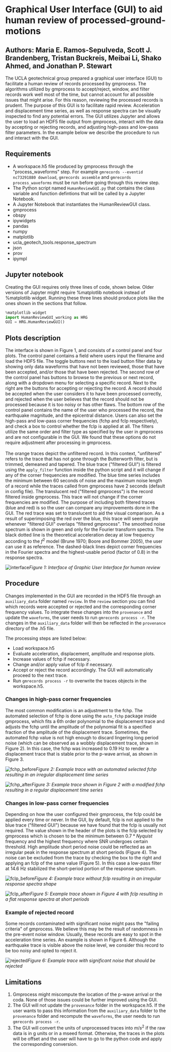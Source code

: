 # Graphical User Interface (GUI) to aid human review of processed-ground-motions

## Authors: Maria E. Ramos-Sepulveda, Scott J. Brandenberg, Tristan Buckreis, Meibai Li, Shako Ahmed, and Jonathan P. Stewart

The UCLA geotechnical group prepared a graphical user interface (GUI) to facilitate a human review of records processed by gmprocess. The algorithms utilized by gmprocess to accept/reject, window, and filter records work well most of the time, but cannot account for all possible issues that might arise. For this reason, reviewing the processed records is prudent. The purpose of this GUI is to facilitate rapid review. Acceleration and displacement time series, as well as response spectra can be visually inspected to find any potential errors. The GUI utilizes Jupyter and allows the user to load an HDF5 file output from gmprocess, interact with the data by accepting or rejecting records, and adjusting high-pass and low-pass filter parameters. In the example below we describe the procedure to run and interact with the GUI.

## Requirements
- A workspace.h5 file produced by gmprocess through the "process_waveforms" step. For example `gmrecords --eventid nc73291880 download`, `gmrecords assemble` and `gmrecords process_waveforms` must be run before going through this review step. 
- The Python script named `HumanReviewGUI.py` that contains the class variable and function defintions that will be called by a Jupyter Notebook. 
- A Jupyter Notebook that instantiates the HumanReviewGUI class.
- gmprocess
- obspy
- ipywidgets
- pandas
- numpy
- matplotlib
- ucla_geotech_tools.response_spectrum
- json
- prov
- ipympl

## Jupyter notebook

Creating the GUI requires only three lines of code, shown below. Older versions of Jupyter might require %matplotlib notebook instead of %matplotlib widget. Running these three lines should produce plots like the ones shown in the sections that follow.

```python
%matplotlib widget
import HumanReviewGUI_working as HRG
GUI = HRG.HumanReviewGUI()
```

## Plots description
The interface is shown in Figure 1, and consists of a control panel and four plots. The control panel contains a field where users input the filename and load the HDF5 file. The toggle buttons next to the load button filter data by showing only data waveforms that have not been reviewed, those that have been accepted, and/or those that have been rejected. The second row of the control panel has buttons to browse to the previous or next record, along with a dropdown menu for selecting a specific record. Next to the right are the buttons for accepting or rejecting the record. A record should be accepted when the user considers it to have been processed correctly, and rejected when the user believes that the record should not be processed because it is too noisy or has other flaws. The bottom row of the control panel contains the name of the user who processed the record, the earthquake magnitude, and the epicentral distance. Users can also set the high-pass and low-pass corner frequencies (fchp and fclp respectively), and check a box to control whether the fclp is applied at all. The filters utilize the same order and filter type as specified by the user in gmprocess and are not configurable in the GUI. We found that these options do not require adjustment after processing in gmprocess.
<br/><br/>
The orange traces depict the unfiltered record. In this context, "unfiltered" refers to the trace that has not gone through the Butterworth filter, but is trimmed, demeaned and tapered. The blue trace ("filtered GUI") is filtered using the `apply_filter` function inside the python script and it will change if any of the corner frequencies are modified. The blue time series includes the minimum between 60 seconds of noise and the maximum noise length of a record while the traces called from gmprocess have 2 seconds (default in config file). The translucent red ("filtered gmprocess") is the record filtered inside gmprocess. This trace will not change if the corner frequencies are modified. The purpose of including both filtered traces (blue and red) is so the user can compare any improvements done in the GUI. The red trace was set to translucent to aid the visual comparison. As a result of superimposing the red over the blue, this trace will seem purple whenever "filtered GUI" overlaps "filtered gmprocess". The smoothed noise spectrum is shown in green and only for the Fourier transform spectra. The black dotted line is the theoretical acceleration decay at low frequency according to the $f^2$ model (Brune 1970; Boore and Bommer 2005), the user can use it as reference. The dashed-black lines depict corner frequencies in the Fourier spectra and the highest-usable period (factor of 0.8) in the response spectra. 

![interface](interface2.png)*Figure 1: Interface of Graphic User Interface for human review*

## Procedure
Changes implemented in the GUI are recorded in the HDF5 file through an `auxiliary_data` folder named `review`. In the `review` section you can find which records were accepted or rejected and the corresponding corner frequency values. To integrate these changes into the `provenance` and update the `waveforms`, the user needs to run `gmrecords process -r`. The changes in the `auxiliary_data` folder will then be reflected in the `provenance` directory of the .h5 file.

The processing steps are listed below:
- Load workspace.h5
- Evaluate acceleration, displacement, amplitude and response plots.
- Increase values of fchp if necessary.
- Change and/or apply value of fclp if necessary.
- Accept or reject the record accordingly. The GUI will automatically proceed to the next trace.
- Run `gmrecords process -r` to overwrite the traces objects in the workspace.h5.

### Changes in high-pass corner frequencies
The most common modification is an adjustment to the fchp. The automated selection of fchp is done using the `auto_fchp` package inside gmprocess, which fits a 6th order polynomial to the displacement trace and adjusts the fchp until the amplitude of the polynomial fit is a specified fraction of the amplitude of the displacement trace. Sometimes, the automated fchp value is not high enough to discard lingering long period noise (which can be observed as a wobbly displacement trace, shown in Figure 2). In this case, the fchp was increased to 0.19 Hz to render a displacement trace that is stable prior to the p-wave arrival, as shown in Figure 3.

![fchp_before](fchp_before2.png)*Figure 2: Example trace with an automated selected fchp resulting in an irregular displacement time series*

![fchp_after](fchp_after2.png)*Figure 3: Example trace shown in Figure 2 with a modified fchp resulting in a regular displacement time series*

### Changes in low-pass corner frequencies
Depending on how the user configured their gmprocess, the fclp could be applied every time or never. In the GUI, by default, fclp is not applied to the blue trace ("filtered GUI") because we have found that the fclp is usually not required. The value shown in the header of the plots is the fclp selected by gmprocess which is chosen to be the minimum between $0.7*Nyquist$ frequency and the highest frequency where SNR undergoes certain threshold. High amplitude short period noise could be reflected as an irregular peak in the response spectrum at short periods (Figure 4). The noise can be excluded from the trace by checking the box to the right and applying an fclp of the same value (Figure 5). In this case a low-pass filter at 14.6 Hz stabilized the short-period portion of the response spectrum.

![fclp_before](fclp_before2.png)*Figure 4: Example trace without fclp resulting in an irregular response spectra shape*

![fclp_after](fclp_after2.png)*Figure 5: Example trace shown in Figure 4 with fclp resulting in a flat response spectra at short periods*

### Example of rejected record
Some records contaminated with significant noise might pass the "failing criteria" of gmprocess. We believe this may be the result of randomness in the pre-event noise window. Usually, these records are easy to spot in the acceleration time series. An example is shown in Figure 6. Although the earthquake trace is visible above the noise level, we consider this record to be too noisy and opted to reject it.

![rejected](rejected2.png)*Figure 6: Example trace with significant noise that should be rejected*

## Limitations
1. Gmprocess might miscompute the location of the p-wave arrival or the coda. None of those issues could be further improved using the GUI. 
2. The GUI will not update the `provenance` folder in the workspace.h5. If the user wants to pass this information from the `auxiliary_data` folder to the `provenance` folder and recompute the `waveforms`, the user needs to run `gmrecords process -r`.
3. The GUI will convert the units of unprocessed traces into $m/s^2$ if the raw data is in g units or in a mseed format. Otherwise, the traces in the plots will be offset and the user will have to go to the python code and apply the corresponding conversion.
